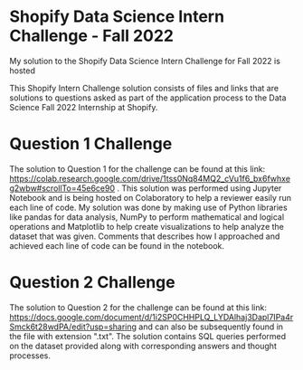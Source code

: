# Shopify Data Science Intern Challenge - Fall 2022
My solution to the Shopify Data Science Intern Challenge for Fall 2022 is hosted

This Shopify Intern Challenge solution consists of files and links that are solutions to questions asked as part of the application process to the Data Science Fall 2022 Internship at Shopify.

# Question 1 Challenge

The solution to Question 1 for the challenge can be found at this link: https://colab.research.google.com/drive/1tss0Nq84MQ2_cVu1f6_bx6fwhxeg2wbw#scrollTo=45e6ce90 . This solution was performed using Jupyter Notebook and is being hosted on Colaboratory to help a reviewer easily run each line of code. My solution was done by making use of Python libraries like pandas for data analysis, NumPy to perform mathematical and logical operations and Matplotlib to help create visualizations to help analyze the dataset that was given. Comments that describes how I approached and achieved each line of code can be found in the notebook.

# Question 2 Challenge

The solution to Question 2 for the challenge can be found at this link:
https://docs.google.com/document/d/1i2SP0CHHPLQ_LYDAlhaj3Dapl7IPa4rSmck6t28wdPA/edit?usp=sharing
and can also be subsequently found in the file with extension ".txt". The solution contains SQL queries performed on the dataset provided along with corresponding answers and thought processes.
